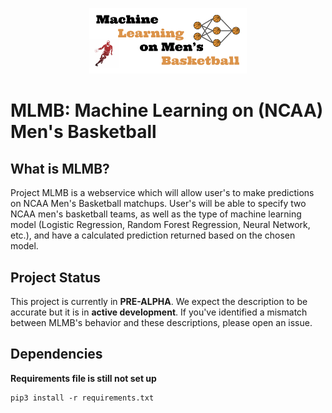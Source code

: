 <p align="center">
  <img src="https://github.com/mike-taylor99/MLMB/blob/master/logo.png?raw=true" width="50%" alt='project-mlmb'>
</p>

# MLMB: **M**achine **L**earning on (NCAA) **M**en's **B**asketball

## What is MLMB?
Project MLMB is a webservice which will allow user's to make predictions on NCAA Men's Basketball matchups. User's will be able to specify two NCAA men's basketball teams, as well as the type of machine learning model (Logistic Regression, Random Forest Regression, Neural Network, etc.), and have a calculated prediction returned based on the chosen model.

## Project Status
This project is currently in **PRE-ALPHA**. We expect the description to be accurate but it is in **active development**. If you've identified a mismatch between MLMB's behavior and these descriptions, please open an issue.

## Dependencies
**Requirements file is still not set up**
```
pip3 install -r requirements.txt
```